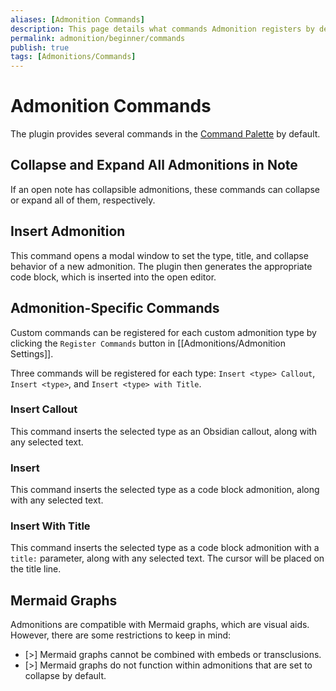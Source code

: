 ```yaml
---
aliases: [Admonition Commands]
description: This page details what commands Admonition registers by default.
permalink: admonition/beginner/commands
publish: true
tags: [Admonitions/Commands]
---
```


# Admonition Commands

The plugin provides several commands in the [Command Palette](https://help.obsidian.md/Plugins/Command+palette "Obsidian") by default.

## Collapse and Expand All Admonitions in Note

If an open note has collapsible admonitions, these commands can collapse or expand all of them, respectively.

## Insert Admonition

This command opens a modal window to set the type, title, and collapse behavior of a new admonition. The plugin then generates the appropriate code block, which is inserted into the open editor.

## Admonition-Specific Commands

Custom commands can be registered for each custom admonition type by clicking the `Register Commands` button in [[Admonitions/Admonition Settings]].

Three commands will be registered for each type: `Insert <type> Callout`, `Insert <type>`, and `Insert <type> with Title`.

### Insert Callout

This command inserts the selected type as an Obsidian callout, along with any selected text.

### Insert

This command inserts the selected type as a code block admonition, along with any selected text.

### Insert With Title

This command inserts the selected type as a code block admonition with a `title:` parameter, along with any selected text. The cursor will be placed on the title line.

## Mermaid Graphs

Admonitions are compatible with Mermaid graphs, which are visual aids. However, there are some restrictions to keep in mind:

-   [>] Mermaid graphs cannot be combined with embeds or transclusions.
-   [>] Mermaid graphs do not function within admonitions that are set to collapse by default.
